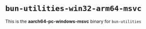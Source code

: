# `bun-utilities-win32-arm64-msvc`

This is the **aarch64-pc-windows-msvc** binary for `bun-utilities`
